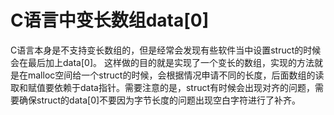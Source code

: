 # C语言中变长数组data[0]
C语言本身是不支持变长数组的，但是经常会发现有些软件当中设置struct的时候会在最后加上data[0]。 这样做的目的就是实现了一个变长的数组，实现的方法就是在malloc空间给一个struct的时候，会根据情况申请不同的长度，后面数组的读取和赋值要依赖于data指针。需要注意的是，struct有时候会出现对齐的问题，需要确保struct的data[0]不要因为字节长度的问题出现空白字符进行了补齐。